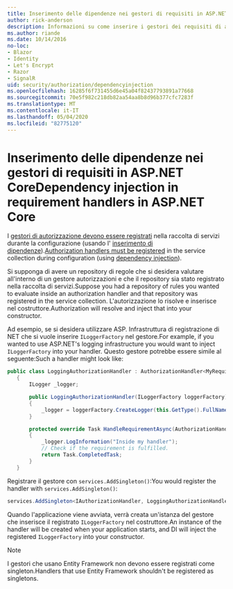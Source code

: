 ```yaml
---
title: Inserimento delle dipendenze nei gestori di requisiti in ASP.NET Core
author: rick-anderson
description: Informazioni su come inserire i gestori dei requisiti di autorizzazione in un'app ASP.NET Core usando l'inserimento di dipendenze.
ms.author: riande
ms.date: 10/14/2016
no-loc:
- Blazor
- Identity
- Let's Encrypt
- Razor
- SignalR
uid: security/authorization/dependencyinjection
ms.openlocfilehash: 16285f6f731455d6e45a04f82437793891a77668
ms.sourcegitcommit: 70e5f982c218db82aa54aa8b8d96b377cfc7283f
ms.translationtype: MT
ms.contentlocale: it-IT
ms.lasthandoff: 05/04/2020
ms.locfileid: "82775120"
---
```

# <a name="dependency-injection-in-requirement-handlers-in-aspnet-core"></a><span data-ttu-id="87b92-103">Inserimento delle dipendenze nei gestori di requisiti in ASP.NET Core</span><span class="sxs-lookup"><span data-stu-id="87b92-103">Dependency injection in requirement handlers in ASP.NET Core</span></span>

<a name="security-authorization-di"></a>

<span data-ttu-id="87b92-104">I [gestori di autorizzazione devono essere registrati](xref:security/authorization/policies#handler-registration) nella raccolta di servizi durante la configurazione (usando l' [inserimento di dipendenze](xref:fundamentals/dependency-injection)).</span><span class="sxs-lookup"><span data-stu-id="87b92-104">[Authorization handlers must be registered](xref:security/authorization/policies#handler-registration) in the service collection during configuration (using [dependency injection](xref:fundamentals/dependency-injection)).</span></span>

<span data-ttu-id="87b92-105">Si supponga di avere un repository di regole che si desidera valutare all'interno di un gestore autorizzazioni e che il repository sia stato registrato nella raccolta di servizi.</span><span class="sxs-lookup"><span data-stu-id="87b92-105">Suppose you had a repository of rules you wanted to evaluate inside an authorization handler and that repository was registered in the service collection.</span></span> <span data-ttu-id="87b92-106">L'autorizzazione lo risolve e inserisce nel costruttore.</span><span class="sxs-lookup"><span data-stu-id="87b92-106">Authorization will resolve and inject that into your constructor.</span></span>

<span data-ttu-id="87b92-107">Ad esempio, se si desidera utilizzare ASP. Infrastruttura di registrazione di NET che si vuole inserire `ILoggerFactory` nel gestore.</span><span class="sxs-lookup"><span data-stu-id="87b92-107">For example, if you wanted to use ASP.NET's logging infrastructure you would want to inject `ILoggerFactory` into your handler.</span></span> <span data-ttu-id="87b92-108">Questo gestore potrebbe essere simile al seguente:</span><span class="sxs-lookup"><span data-stu-id="87b92-108">Such a handler might look like:</span></span>

```csharp
public class LoggingAuthorizationHandler : AuthorizationHandler<MyRequirement>
   {
       ILogger _logger;

       public LoggingAuthorizationHandler(ILoggerFactory loggerFactory)
       {
           _logger = loggerFactory.CreateLogger(this.GetType().FullName);
       }

       protected override Task HandleRequirementAsync(AuthorizationHandlerContext context, MyRequirement requirement)
       {
           _logger.LogInformation("Inside my handler");
           // Check if the requirement is fulfilled.
           return Task.CompletedTask;
       }
   }
   ```

<span data-ttu-id="87b92-109">Registrare il gestore con `services.AddSingleton()`:</span><span class="sxs-lookup"><span data-stu-id="87b92-109">You would register the handler with `services.AddSingleton()`:</span></span>

```csharp
services.AddSingleton<IAuthorizationHandler, LoggingAuthorizationHandler>();
```

<span data-ttu-id="87b92-110">Quando l'applicazione viene avviata, verrà creata un'istanza del gestore che inserisce il registrato `ILoggerFactory` nel costruttore.</span><span class="sxs-lookup"><span data-stu-id="87b92-110">An instance of the handler will be created when your application starts, and DI will inject the registered `ILoggerFactory` into your constructor.</span></span>

> [!NOTE]
> <span data-ttu-id="87b92-111">I gestori che usano Entity Framework non devono essere registrati come singleton.</span><span class="sxs-lookup"><span data-stu-id="87b92-111">Handlers that use Entity Framework shouldn't be registered as singletons.</span></span>
